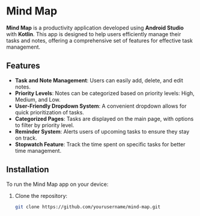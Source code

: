 # Mind Map

**Mind Map** is a productivity application developed using **Android Studio** with **Kotlin**. This app is designed to help users efficiently manage their tasks and notes, offering a comprehensive set of features for effective task management.

## Features

- **Task and Note Management**: Users can easily add, delete, and edit notes.
- **Priority Levels**: Notes can be categorized based on priority levels: High, Medium, and Low.
- **User-Friendly Dropdown System**: A convenient dropdown allows for quick prioritization of tasks.
- **Categorized Pages**: Tasks are displayed on the main page, with options to filter by priority level.
- **Reminder System**: Alerts users of upcoming tasks to ensure they stay on track.
- **Stopwatch Feature**: Track the time spent on specific tasks for better time management.

## Installation

To run the Mind Map app on your device:

1. Clone the repository:
   ```bash
   git clone https://github.com/yourusername/mind-map.git
